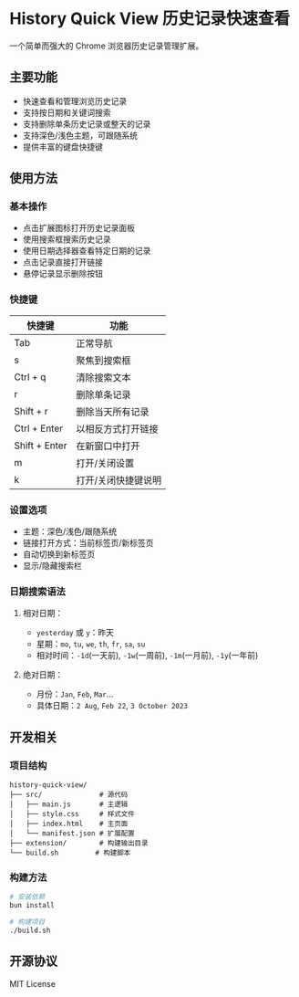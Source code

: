 # History Quick View 历史记录快速查看

一个简单而强大的 Chrome 浏览器历史记录管理扩展。

## 主要功能

- 快速查看和管理浏览历史记录
- 支持按日期和关键词搜索
- 支持删除单条历史记录或整天的记录
- 支持深色/浅色主题，可跟随系统
- 提供丰富的键盘快捷键

## 使用方法

### 基本操作
- 点击扩展图标打开历史记录面板
- 使用搜索框搜索历史记录
- 使用日期选择器查看特定日期的记录
- 点击记录直接打开链接
- 悬停记录显示删除按钮

### 快捷键
| 快捷键 | 功能 |
|-------|------|
| Tab | 正常导航 |
| s | 聚焦到搜索框 |
| Ctrl + q | 清除搜索文本 |
| r | 删除单条记录 |
| Shift + r | 删除当天所有记录 |
| Ctrl + Enter | 以相反方式打开链接 |
| Shift + Enter | 在新窗口中打开 |
| m | 打开/关闭设置 |
| k | 打开/关闭快捷键说明 |

### 设置选项
- 主题：深色/浅色/跟随系统
- 链接打开方式：当前标签页/新标签页
- 自动切换到新标签页
- 显示/隐藏搜索栏

### 日期搜索语法
1. 相对日期：
   - `yesterday` 或 `y`：昨天
   - 星期：`mo`, `tu`, `we`, `th`, `fr`, `sa`, `su`
   - 相对时间：`-1d`(一天前), `-1w`(一周前), `-1m`(一月前), `-1y`(一年前)

2. 绝对日期：
   - 月份：`Jan`, `Feb`, `Mar`...
   - 具体日期：`2 Aug`, `Feb 22`, `3 October 2023`

## 开发相关

### 项目结构
```
history-quick-view/
├── src/              # 源代码
│   ├── main.js       # 主逻辑
│   ├── style.css     # 样式文件
│   ├── index.html    # 主页面
│   └── manifest.json # 扩展配置
├── extension/        # 构建输出目录
└── build.sh         # 构建脚本
```

### 构建方法
```bash
# 安装依赖
bun install

# 构建项目
./build.sh
```

## 开源协议

MIT License


